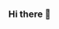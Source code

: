 ### Hi there 👋

<!-- <img src="https://github-readme-stats.vercel.app/api/top-langs/?username=dainiuxt&theme=synthwave" alt="Dainius’ Top Languages Card"/>


**dainiuxt/dainiuxt** is a ✨ _special_ ✨ repository because its `README.md` (this file) appears on your GitHub profile.

Here are some ideas to get you started:

- 🔭 I’m currently working on ...
- 🌱 I’m currently learning ...
- 👯 I’m looking to collaborate on ...
- 🤔 I’m looking for help with ...
- 💬 Ask me about ...
- 📫 How to reach me: ...
- 😄 Pronouns: ...
- ⚡ Fun fact: ...
-->
